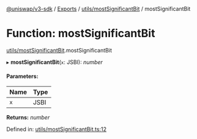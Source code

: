 [@uniswap/v3-sdk](../README.md) / [Exports](../modules.md) / [utils/mostSignificantBit](../modules/utils_mostsignificantbit.md) / mostSignificantBit

# Function: mostSignificantBit

[utils/mostSignificantBit](../modules/utils_mostsignificantbit.md).mostSignificantBit

▸ **mostSignificantBit**(`x`: JSBI): *number*

#### Parameters:

| Name | Type |
| :------ | :------ |
| `x` | JSBI |

**Returns:** *number*

Defined in: [utils/mostSignificantBit.ts:12](https://github.com/Uniswap/uniswap-v3-sdk/blob/c42b4d4/src/utils/mostSignificantBit.ts#L12)
